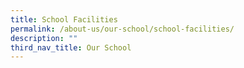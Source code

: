 ```yaml
---
title: School Facilities
permalink: /about-us/our-school/school-facilities/
description: ""
third_nav_title: Our School
---
```


